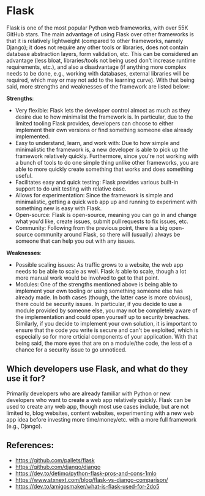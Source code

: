 # Flask

Flask is one of the most popular Python web frameworks, with over 55K GitHub stars. The main advantage of using Flask
over other frameworks is that it is relatively lightweight (compared to other frameworks, namely Django); it does not
require any other tools or libraries, does not contain database abstraction layers, form validation, etc. This can be
considered an advantage (less bloat, libraries/tools not being used don't increase runtime requirements, etc.), and
also a disadvantage (if anything more complex needs to be done, e.g., working with databases, external libraries will be
required, which may or may not add to the learning curve). With that being said, more strengths and weaknesses of the
framework are listed below:

**Strengths**:
- Very flexible: Flask lets the developer control almost as much as they desire due to how minimalist the framework is.
  In particular, due to the limited tooling Flask provides, developers can choose to either implement their own versions
  or find something someone else already implemented.
- Easy to understand, learn, and work with: Due to how simple and minimalistic the framework is, a new developer is able
  to pick up the framework relatively quickly. Furthermore, since you're not working with a bunch of tools to do one
  simple thing unlike other frameworks, you are able to more quickly create something that works and does something
  useful.
- Facilitates easy and quick testing: Flask provides various built-in support to do unit testing with relative ease. 
- Allows for experimentation: Since the framework is simple and minimalistic, getting a quick web app up and running to
  experiment with something new is easy with Flask.
- Open-source: Flask is open-source, meaning you can go in and change what you'd like, create issues, submit pull
  requests to fix issues, etc.
- Community: Following from the previous point, there is a big open-source community around Flask, so there will
  (usually) always be someone that can help you out with any issues.

**Weaknesses**:
- Possible scaling issues: As traffic grows to a website, the web app needs to be able to scale as well. Flask *is* able
  to scale, though a lot more manual work would be involved to get to that point. 
- Modules: One of the strengths mentioned above is being able to implement your own tooling or using something someone
  else has already made. In both cases (though, the latter case is more obvious), there could be security issues. In
  particular, if you decide to use a module provided by someone else, you may not be completely aware of the
  implementation and could open yourself up to security breaches. Similarly, if you decide to implement your own
  solution, it is important to ensure that the code you write is secure and can't be exploited, which is especially so
  for more crticial components of your application. With that being said, the more eyes that are on a module/the code,
  the less of a chance for a security issue to go unnoticed.

## Which developers use Flask, and what do they use it for?

Primarily developers who are already familiar with Python or new developers who want to create a web app relatively 
quickly. Flask can be used to create any web app, though most use cases include, but are not limited to, blog
websites, content websites, experimenting with a new web app idea before investing more time/money/etc. with a more
full framework (e.g., Django).

## References:
- https://github.com/pallets/flask
- https://github.com/django/django
- https://dev.to/detimo/python-flask-pros-and-cons-1mlo
- https://www.stxnext.com/blog/flask-vs-django-comparison/
- https://dev.to/amigosmaker/what-is-flask-used-for-2do5
